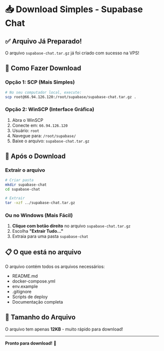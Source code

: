 # 📥 Download Simples - Supabase Chat

## ✅ Arquivo Já Preparado!

O arquivo `supabase-chat.tar.gz` já foi criado com sucesso na VPS!

## 🚀 Como Fazer Download

### Opção 1: SCP (Mais Simples)
```bash
# No seu computador local, execute:
scp root@66.94.126.120:/root/supabase/supabase-chat.tar.gz .
```

### Opção 2: WinSCP (Interface Gráfica)
1. Abra o WinSCP
2. Conecte em: `66.94.126.120`
3. Usuário: `root`
4. Navegue para: `/root/supabase/`
5. Baixe o arquivo: `supabase-chat.tar.gz`

## 📂 Após o Download

### Extrair o arquivo
```bash
# Criar pasta
mkdir supabase-chat
cd supabase-chat

# Extrair
tar -xzf ../supabase-chat.tar.gz
```

### Ou no Windows (Mais Fácil)
1. **Clique com botão direito** no arquivo `supabase-chat.tar.gz`
2. Escolha **"Extrair Tudo..."**
3. Extraia para uma pasta `supabase-chat`

## 📋 O que está no arquivo

O arquivo contém todos os arquivos necessários:
- README.md
- docker-compose.yml  
- env.example
- .gitignore
- Scripts de deploy
- Documentação completa

## 🎯 Tamanho do Arquivo

O arquivo tem apenas **12KB** - muito rápido para download!

---

**Pronto para download!** 🚀 